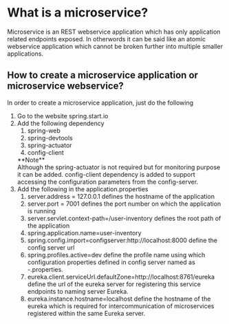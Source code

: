 # What is a microservice?

Microservice is an REST webservice application which has only application related endpoints exposed. In otherwords it can be said like an atomic webservice application which cannot be broken further into multiple smaller applications.

## How to create a microservice application or microservice webservice?

In order to create a microservice application, just do the following 
 <ol>
  <li> Go to the website spring.start.io </li>
  <li> Add the following dependency
     <ol>
       <li>spring-web</li>
       <li>spring-devtools</li>
       <li>spring-actuator</li>
       <li>config-client</li>
    </ol>
    **Note** <br>
    Although the spring-actuator is not required but for monitoring purpose it can be added. config-client dependency is added to support accessing the configuration parameters from the config-server.
  </li>
  <li>Add the following in the application.properties
  	<ol>
  		<li>
  			server.address = 127.0.0.1 defines the hostname of the application 
  		</li>
  		<li>
  			server.port = 7001 defines the port number on which the application is running
  		</li>
  		<li>
  			server.servlet.context-path=/user-inventory defines the root path of the application
  		</li>
  		<li>
  			spring.application.name=user-inventory
  		</li>
        <li>
        	spring.config.import=configserver:http://localhost:8000 define the config server url
        </li>
  		<li>
  			spring.profiles.active=dev define the profile name using which configuration properties defined in config server named as <spring.application.name>-<spring.profile.active>.properties.
  		</li>
  		<li>
  			eureka.client.serviceUrl.defaultZone=http://localhost:8761/eureka define the url of the eureka server for registering this service endpoints to naming server Eureka.
  		</li>
  		<li>
  			eureka.instance.hostname=localhost define the hostname of the eureka which is required for intercommunication of microservices registered within the same Eureka server.
  		</li>
  	</ol>
  </li>
 </ol>